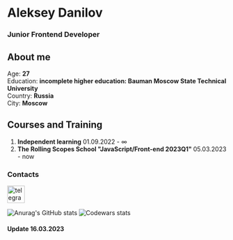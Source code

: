# Aleksey Danilov 
 ### Junior Frontend Developer


## About me
  Age: <b>27</b> <br/>
  Education:  <b>incomplete higher education: Bauman Moscow State Technical University</b> <br/>
  Country: <b>Russia</b> <br/>
  City: <b>Moscow</b> <br/>
    
## Courses and Training


  1. <b> Independent learning</b> 01.09.2022 - ∞  
  2.  <b>The Rolling Scopes School "JavaScript/Front-end 2023Q1" </b> 05.03.2023 - now 




### Contacts
 <a href="https://t.me/Aleksey488"><img style="width: 40px;" src="https://cdn-icons-png.flaticon.com/512/121/121521.png" alt="telegram" /></a>
  
 
![Anurag's GitHub stats](https://github-readme-stats.vercel.app/api?username=snezh88k&theme=cobalt&show_icons=true)
![Codewars stats](https://www.codewars.com/users/rsschool_18bec9bd25cded39/badges/large)

#### Update 16.03.2023








